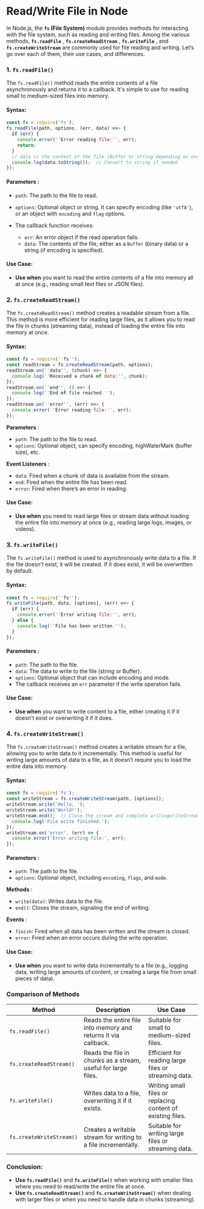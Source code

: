 # Read/Write File in Node

In Node.js, the **`fs` (File System)** module provides methods for interacting with the file system, such as reading and writing files. Among the various methods, **`fs.readFile`** , **`fs.createReadStream`** , **`fs.writeFile`** , and **`fs.createWriteStream`** are commonly used for file reading and writing. Let’s go over each of them, their use cases, and differences.

### 1. **`fs.readFile()`**

The `fs.readFile()` method reads the entire contents of a file asynchronously and returns it to a callback. It's simple to use for reading small to medium-sized files into memory.

#### Syntax:

```javascript
const fs = require('fs');
fs.readFile(path, options, (err, data) =>> {
  if (err) {
    console.error(''Error reading file:'', err);
    return;
  }
  // data is the content of the file (Buffer or string depending on encoding)
  console.log(data.toString());  // Convert to string if needed
});
```

#### Parameters :

- `path`: The path to the file to read.
- `options`: Optional object or string. It can specify encoding (like `'utf8'`), or an object with `encoding` and `flag` options.
- The callback function receives:

  - `err`: An error object if the read operation fails.
  - `data`: The contents of the file, either as a `Buffer` (binary data) or a string (if encoding is specified).

#### Use Case:

- **Use when** you want to read the entire contents of a file into memory all at once (e.g., reading small text files or JSON files).

### 2. **`fs.createReadStream()`**

The `fs.createReadStream()` method creates a readable stream from a file. This method is more efficient for reading large files, as it allows you to read the file in chunks (streaming data), instead of loading the entire file into memory at once.

#### Syntax:

```javascript
const fs = require(''fs'');
const readStream = fs.createReadStream(path, options);
readStream.on(''data'', (chunk) =>> {
  console.log(''Received a chunk of data:'', chunk);
});
readStream.on(''end'', () =>> {
  console.log(''End of file reached.'');
});
readStream.on(''error'', (err) =>> {
  console.error(''Error reading file:'', err);
});
```

**Parameters** :

- `path`: The path to the file to read.
- `options`: Optional object, can specify encoding, highWaterMark (buffer size), etc.

**Event Listeners** :

- `data`: Fired when a chunk of data is available from the stream.
- `end`: Fired when the entire file has been read.
- `error`: Fired when there’s an error in reading.

#### Use Case:

- **Use when** you need to read large files or stream data without loading the entire file into memory at once (e.g., reading large logs, images, or videos).

### 3. **`fs.writeFile()`**

The `fs.writeFile()` method is used to asynchronously write data to a file. If the file doesn’t exist, it will be created. If it does exist, it will be overwritten by default.

#### Syntax:

```javascript
const fs = require(''fs'');
fs.writeFile(path, data, [options], (err) =>> {
  if (err) {
    console.error(''Error writing file:'', err);
  } else {
    console.log(''File has been written.'');
  }
});
```

#### Parameters :

- `path`: The path to the file.
- `data`: The data to write to the file (string or Buffer).
- `options`: Optional object that can include encoding and mode.
- The callback receives an `err` parameter if the write operation fails.

#### Use Case:

- **Use when** you want to write content to a file, either creating it if it doesn't exist or overwriting it if it does.

### 4. **`fs.createWriteStream()`**

The `fs.createWriteStream()` method creates a writable stream for a file, allowing you to write data to it incrementally. This method is useful for writing large amounts of data to a file, as it doesn’t require you to load the entire data into memory.

#### Syntax:

```javascript
const fs = require('fs');
const writeStream = fs.createWriteStream(path, [options]);
writeStream.write('Hello, ');
writeStream.write('World!');
writeStream.end();  // Close the stream and complete writingwriteStream.on('finish', () => {
  console.log('File write finished.');
});
writeStream.on('error', (err) => {
  console.error('Error writing file:', err);
});
```

#### Parameters :

- `path`: The path to the file.
- `options`: Optional object, including `encoding`, `flags`, and `mode`.

**Methods** :

- `write(data)`: Writes data to the file.
- `end()`: Closes the stream, signaling the end of writing.

**Events** :

- `finish`: Fired when all data has been written and the stream is closed.
- `error`: Fired when an error occurs during the write operation.

#### Use Case:

- **Use when** you want to write data incrementally to a file (e.g., logging data, writing large amounts of content, or creating a large file from small pieces of data).

### Comparison of Methods

| Method                   | Description                                                    | Use Case                                                    |
| ------------------------ | -------------------------------------------------------------- | ----------------------------------------------------------- |
| `fs.readFile()`          | Reads the entire file into memory and returns it via callback. | Suitable for small to medium-sized files.                   |
| `fs.createReadStream()`  | Reads the file in chunks as a stream, useful for large files.  | Efficient for reading large files or streaming data.        |
| `fs.writeFile()`         | Writes data to a file, overwriting it if it exists.            | Writing small files or replacing content of existing files. |
| `fs.createWriteStream()` | Creates a writable stream for writing to a file incrementally. | Suitable for writing large files or streaming data.         |

### Conclusion:

- **Use `fs.readFile()`** and **`fs.writeFile()`** when working with smaller files where you need to read/write the entire file at once.
- **Use `fs.createReadStream()`** and **`fs.createWriteStream()`** when dealing with larger files or when you need to handle data in chunks (streaming).
